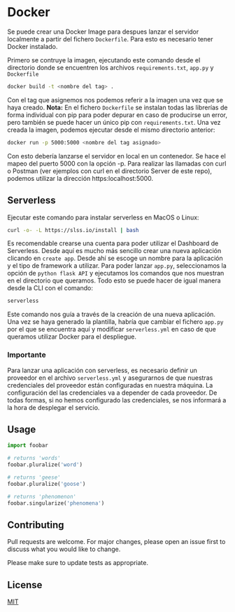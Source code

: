 # Docker

Se puede crear una Docker Image para despues lanzar el servidor localmente a partir del fichero `Dockerfile`. Para esto es necesario tener Docker instalado. 

Primero se contruye la imagen, ejecutando este comando desde el directorio donde se encuentren los archivos `requirements.txt`, `app.py` y `Dockerfile`

```bash
docker build -t <nombre del tag> .
```
Con el tag que asignemos nos podemos referir a la imagen una vez que se haya creado. **Nota:** En el fichero `Dockerfile` se instalan todas las librerías de forma individual con pip para poder depurar en caso de producirse un error, pero también se puede hacer un único pip con `requirements.txt`.
Una vez creada la imagen, podemos ejecutar desde el mismo directorio anterior:

```bash
docker run -p 5000:5000 <nombre del tag asignado>
```
Con esto debería lanzarse el servidor en local en un contenedor. Se hace el mapeo del puerto 5000 con la opción -p. Para realizar las llamadas con curl o Postman (ver ejemplos con curl en el directorio Server de este repo), podemos utilizar la dirección https:localhost:5000.


## Serverless

Ejecutar este comando para instalar serverless en MacOS o Linux:
```bash
curl -o- -L https://slss.io/install | bash
```

Es recomendable crearse una cuenta para poder utilizar el Dashboard de Serverless. Desde aquí es mucho más sencillo crear una nueva aplicación clicando en `create app`. Desde ahí se escoge un nombre para la aplicación y el tipo de framework a utilizar. Para poder lanzar `app.py`, seleccionamos la opción de `python flask API` y ejecutamos los comandos que nos muestran en el directorio que queramos. Todo esto se puede hacer de igual manera desde la CLI con el comando:

```bash
serverless
```
Este comando nos guía a través de la creación de una nueva aplicación. Una vez se haya generado la plantilla, habría que cambiar el fichero `app.py` por el que se encuentra aquí y modificar `serverless.yml` en caso de que queramos utilizar Docker para el despliegue.

### Importante

Para lanzar una aplicación con serverless, es necesario definir un proveedor en el archivo `serverless.yml` y asegurarnos de que nuestras credenciales del proveedor están configuradas en nuestra máquina. La configuración del las credenciales va a depender de cada proveedor. De todas formas, si no hemos configurado las credenciales, se nos informará a la hora de desplegar el servicio.
## Usage

```python
import foobar

# returns 'words'
foobar.pluralize('word')

# returns 'geese'
foobar.pluralize('goose')

# returns 'phenomenon'
foobar.singularize('phenomena')
```

## Contributing
Pull requests are welcome. For major changes, please open an issue first to discuss what you would like to change.

Please make sure to update tests as appropriate.

## License
[MIT](https://choosealicense.com/licenses/mit/)
